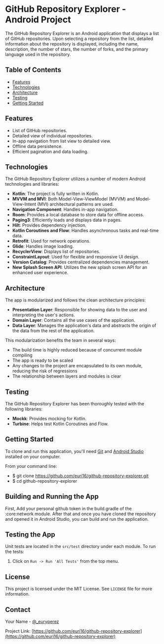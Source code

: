 # GitHub Repository Explorer - Android Project

The GitHub Repository Explorer is an Android application that displays a list of GitHub repositories. Upon selecting a repository from the list, detailed information about the repository is displayed, including the name, description, the number of stars, the number of forks, and the primary language used in the repository.

## Table of Contents

- [Features](#features)
- [Technologies](#technologies)
- [Architecture](#architecture)
- [Testing](#testing)
- [Getting Started](#getting-started)

## Features

- List of GitHub repositories.
- Detailed view of individual repositories.
- In-app navigation from list view to detailed view.
- Offline data persistence.
- Efficient pagination and data loading.

## Technologies

The GitHub Repository Explorer utilizes a number of modern Android technologies and libraries:

- **Kotlin**: The project is fully written in Kotlin.
- **MVVM and MVI**: Both Model-View-ViewModel (MVVM) and Model-View-Intent (MVI) architectural patterns are used.
- **Navigation Component**: Handles in-app navigation.
- **Room**: Provides a local database to store data for offline access.
- **Paging3**: Efficiently loads and displays data in pages.
- **Hilt**: Provides dependency injection.
- **Kotlin Coroutines and Flow**: Handles asynchronous tasks and real-time data.
- **Retrofit**: Used for network operations.
- **Glide**: Handles image loading.
- **RecyclerView**: Displays list of repositories.
- **ConstraintLayout**: Used for flexible and responsive UI design.
- **Version Catalog**: Provides centralized dependencies management.
- **New Splash Screen API**: Utilizes the new splash screen API for an enhanced user experience.

## Architecture

The app is modularized and follows the clean architecture principles:

- **Presentation Layer**: Responsible for showing data to the user and interpreting the user's actions.
- **Domain Layer**: Contains all the use cases of the application.
- **Data Layer**: Manages the application's data and abstracts the origin of the data from the rest of the application.

This modularization benefits the team in several ways:

- The build time is highly reduced because of concurrent module compiling
- The app is ready to be scaled
- Any changes to the project are encapsulated to its own module, reducing the risk of regressions
- The relationship between layers and modules is clear

## Testing

The GitHub Repository Explorer has been thoroughly tested with the following libraries:

- **Mockk**: Provides mocking for Kotlin.
- **Turbine**: Helps test Kotlin Coroutines and Flow.

## Getting Started

To clone and run this application, you'll need [Git](https://git-scm.com) and [Android Studio](https://developer.android.com/studio) installed on your computer.

From your command line:

- $ git clone https://github.com/euri16/github-repository-explorer.git
- $ cd github-repository-explorer

## Building and Running the App

First, Add your personal github token in the build.gradle of the :core:network module. 
After that and once you have cloned the repository and opened it in Android Studio, you can build and run the application.

## Testing the App

Unit tests are located in the `src/test` directory under each module. To run the tests:

1. Click on `Run -> Run 'All Tests'` from the top menu.

## License

This project is licensed under the MIT License. See `LICENSE` file for more information.

## Contact

Your Name - [@_euryperez](https://twitter.com/_euryperez)

Project Link: [https://github.com/euri16/github-repository-explorer](https://github.com/euri16/github-repository-explorer)
